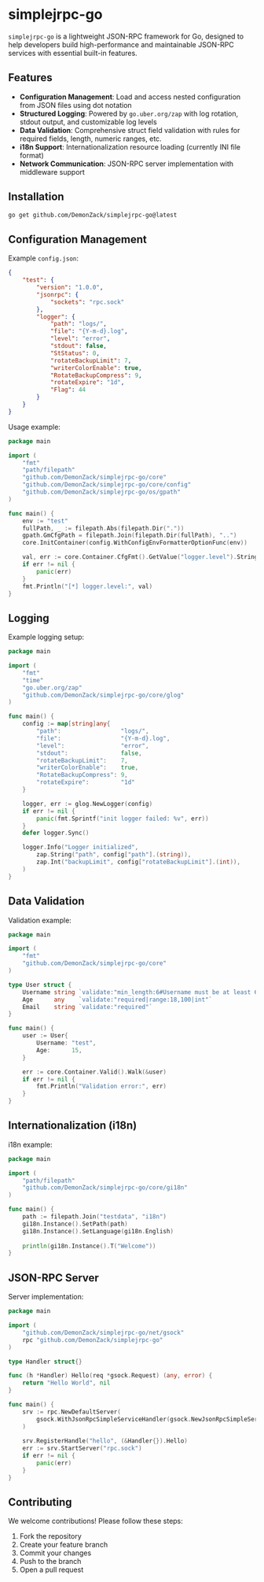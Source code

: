 
# simplejrpc-go

`simplejrpc-go` is a lightweight JSON-RPC framework for Go, designed to help developers build high-performance and maintainable JSON-RPC services with essential built-in features.

## Features
- **Configuration Management**: Load and access nested configuration from JSON files using dot notation
- **Structured Logging**: Powered by `go.uber.org/zap` with log rotation, stdout output, and customizable log levels
- **Data Validation**: Comprehensive struct field validation with rules for required fields, length, numeric ranges, etc.
- **i18n Support**: Internationalization resource loading (currently INI file format)
- **Network Communication**: JSON-RPC server implementation with middleware support

## Installation
```sh
go get github.com/DemonZack/simplejrpc-go@latest
```

## Configuration Management

Example `config.json`:
```json
{
    "test": {
        "version": "1.0.0",
        "jsonrpc": {
            "sockets": "rpc.sock"
        },
        "logger": {
            "path": "logs/",
            "file": "{Y-m-d}.log",
            "level": "error",
            "stdout": false,
            "StStatus": 0,
            "rotateBackupLimit": 7,
            "writerColorEnable": true,
            "RotateBackupCompress": 9,
            "rotateExpire": "1d",
            "Flag": 44
        }
    }
}
```

Usage example:
```go
package main

import (
	"fmt"
	"path/filepath"
	"github.com/DemonZack/simplejrpc-go/core"
	"github.com/DemonZack/simplejrpc-go/core/config"
	"github.com/DemonZack/simplejrpc-go/os/gpath"
)

func main() {
	env := "test"
	fullPath, _ := filepath.Abs(filepath.Dir("."))
	gpath.GmCfgPath = filepath.Join(filepath.Dir(fullPath), "..")
	core.InitContainer(config.WithConfigEnvFormatterOptionFunc(env))

	val, err := core.Container.CfgFmt().GetValue("logger.level").String()
	if err != nil {
		panic(err)
	}
	fmt.Println("[*] logger.level:", val)
}
```

## Logging

Example logging setup:
```go
package main

import (
	"fmt"
	"time"
	"go.uber.org/zap"
	"github.com/DemonZack/simplejrpc-go/core/glog"
)

func main() {
	config := map[string]any{
		"path":                 "logs/",
		"file":                 "{Y-m-d}.log",
		"level":                "error",
		"stdout":               false,
		"rotateBackupLimit":    7,
		"writerColorEnable":    true,
		"RotateBackupCompress": 9,
		"rotateExpire":         "1d"
	}

	logger, err := glog.NewLogger(config)
	if err != nil {
		panic(fmt.Sprintf("init logger failed: %v", err))
	}
	defer logger.Sync()

	logger.Info("Logger initialized",
		zap.String("path", config["path"].(string)),
		zap.Int("backupLimit", config["rotateBackupLimit"].(int)),
	)
}
```

## Data Validation

Validation example:
```go
package main

import (
	"fmt"
	"github.com/DemonZack/simplejrpc-go/core"
)

type User struct {
	Username string `validate:"min_length:6#Username must be at least 6 characters"`
	Age      any    `validate:"required|range:18,100|int"`
	Email    string `validate:"required"`
}

func main() {
	user := User{
		Username: "test",
		Age:      15,
	}

	err := core.Container.Valid().Walk(&user)
	if err != nil {
		fmt.Println("Validation error:", err)
	}
}
```

## Internationalization (i18n)

i18n example:
```go
package main

import (
	"path/filepath"
	"github.com/DemonZack/simplejrpc-go/core/gi18n"
)

func main() {
	path := filepath.Join("testdata", "i18n")
	gi18n.Instance().SetPath(path)
	gi18n.Instance().SetLanguage(gi18n.English)
	
	println(gi18n.Instance().T("Welcome"))
}
```

## JSON-RPC Server

Server implementation:
```go
package main

import (
	"github.com/DemonZack/simplejrpc-go/net/gsock"
	rpc "github.com/DemonZack/simplejrpc-go"
)

type Handler struct{}

func (h *Handler) Hello(req *gsock.Request) (any, error) {
	return "Hello World", nil
}

func main() {
	srv := rpc.NewDefaultServer(
		gsock.WithJsonRpcSimpleServiceHandler(gsock.NewJsonRpcSimpleServiceHandler()),
	)
	
	srv.RegisterHandle("hello", (&Handler{}).Hello)
	err := srv.StartServer("rpc.sock")
	if err != nil {
		panic(err)
	}
}
```

## Contributing
We welcome contributions! Please follow these steps:
1. Fork the repository
2. Create your feature branch
3. Commit your changes
4. Push to the branch
5. Open a pull request

